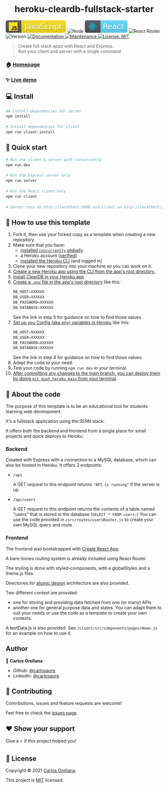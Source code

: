 <h1 align="center">heroku-cleardb-fullstack-starter</h1>
<p>
  <img alt="JavaScript" src="https://github.com/aleen42/badges/raw/master/src/javascript.svg" />
  <img alt="Node" src="https://badges.aleen42.com/src/node.svg"/>
  <img alt="React" src="https://github.com/aleen42/badges/raw/master/src/react.svg" />
  <img alt="React Router" src="https://github.com/aleen42/badges/raw/master/src/router.svg" />
  <br />
  <img alt="Version" src="https://img.shields.io/badge/version-1.0.0-blue.svg?cacheSeconds=2592000" />
  <a href="https://github.com/carlosaore/heroku-cleardb-fullstack-starter#readme" target="_blank">
    <img alt="Documentation" src="https://img.shields.io/badge/documentation-yes-brightgreen.svg" />
  </a>
  <a href="https://github.com/carlosaore/heroku-cleardb-fullstack-starter/graphs/commit-activity" target="_blank">
    <img alt="Maintenance" src="https://img.shields.io/badge/Maintained%3F-yes-green.svg" />
  </a>
  <a href="https://github.com/carlosaore/heroku-cleardb-fullstack-starter/blob/main/LICENSE" target="_blank">
    <img alt="License: MIT" src="https://img.shields.io/github/license/carlosaore/heroku-cleardb-fullstack-starter" />
  </a>
</p>

> Create full stack apps with React and Express.<br>Run your client and server with a single command.

### 🏠 [Homepage](https://github.com/carlosaore/heroku-cleardb-fullstack-starter#readme)

### ✨ [Live demo](https://frozen-brook-20118.herokuapp.com/)

## :computer: Install

```sh
## Install dependencies for server
npm install

# Install dependencies for client
npm run client-install
```

## :runner: Quick start

```sh
# Run the client & server with concurrently 
npm run dev

# Run the Express server only
npm run server

# Run the React client only
npm run client

# Server runs on http://localhost:5000 and client on http://localhost:3000
```

## :page_facing_up: How to use this template

1. Fork it, then use your forked copy as a template when creating a new repository.
2. Make sure that you have:
    - [installed `concurrently` globally](https://www.npmjs.com/package/concurrently)
    - a Heroku account ([verified](https://devcenter.heroku.com/articles/account-verification))
    - [installed the Heroku CLI](https://devcenter.heroku.com/articles/heroku-cli#download-and-install) (and logged in)
3. Clone your new repository into your machine so you can work on it.
4. [Create a new Heroku app using the CLI from the app's root directory.](https://devcenter.heroku.com/articles/git#for-a-new-heroku-app)
5. [Install ClearDB in your Heroku app](https://devcenter.heroku.com/articles/cleardb)
6. [Create a `.env` file in the app's root directory](https://devcenter.heroku.com/articles/config-vars) like this:
    ```js
    DB_HOST=XXXXXX
    DB_USER=XXXXXX
    DB_PASSWORD=XXXXXX
    DB_DATABASE=XXXXXX
    ```
   See the link in step 5 for guidance on how to find those values.
7. [Set up you Config (aka env) variables in Heroku](https://devcenter.heroku.com/articles/config-vars) like this:
    ```js
    DB_HOST=XXXXXX
    DB_USER=XXXXXX
    DB_PASSWORD=XXXXXX
    DB_DATABASE=XXXXXX
   ```
   See the link in step 4 for guidance on how to find those values.
8. Adapt the code to your need.
9. Test your code by running `npm run dev` in your terminal.
10. [After committing any changes to the main branch, you can deploy them by doing `git push heroku main` from your terminal](https://devcenter.heroku.com/articles/git#deploying-code).

## :nut_and_bolt: About the code
The purpose of this template is to be an educational tool for students learning web development.

It's a fullstack application using the SERN stack.

It offers both the backend and frontend from a single place for small projects and quick deploys to Heroku.

### Backend

Created with Express with a connection to a MySQL database, which can also be hosted in Heroku.
It offers 2 endpoints:
- `/api`

  A GET request to this endpoint returns `"API is running"` if the server is up.
- `/api/users`

  A GET request to this endpoint returns the contents of a table named "users" that is stored in the database (`SELECT * FROM users;`)
  You can use the code provided in `/src/routes/usersRouter.js` to create your own MySQL query and route.

### Frontend

The frontend was bootstrapped with [Create React App](https://github.com/facebook/create-react-app).

A bare-bones routing system is already included using React Router.

The styling is done with styled-components, with a globalStyles and a theme.js files.

Directories for [atomic design](https://bradfrost.com/blog/post/atomic-web-design/) architecture are also provided.

Two different context are provided:
- one for storing and providing data fetched from one (or many) APIs
- another one for general purpose data and states.
You can adapt them to suit your needs or use the code as a template to create your own contexts.

A textData.js is also provided. See `/client/src/components/pages/Home.js` for an example on how to use it.

## Author

👤 **Carlos Orellana**

* Github: [@carlosaore](https://github.com/carlosaore)
* LinkedIn: [@carlosaore](https://linkedin.com/in/carlosaore)

## 🤝 Contributing

Contributions, issues and feature requests are welcome!

Feel free to check the [issues page](https://github.com/carlosaore/heroku-cleardb-fullstack-starter/issues).

## :heart: Show your support

Give a ⭐️ if this project helped you!

## 📝 License

Copyright © 2021 [Carlos Orellana](https://github.com/carlosaore).

This project is [MIT](https://github.com/carlosaore/heroku-cleardb-fullstack-starter/blob/main/LICENSE) licensed.
